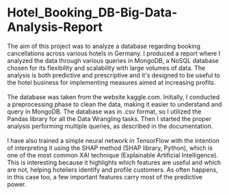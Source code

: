 # Hotel_Booking_DB-Big-Data-Analysis-Report

The aim of this project was to analyze a database regarding booking cancellations across various hotels in Germany. I produced a report where I analyzed the data through various queries in MongoDB, a NoSQL database chosen for its flexibility and scalability with large volumes of data. The analysis is both predictive and prescriptive and it's designed to be useful to the hotel business for implementing measures aimed at increasing profits.<br><br>
The database was taken from the website kaggle.com. Initially, I conducted a preprocessing phase to clean the data, making it easier to understand and query in MongoDB. The database was in .csv format, so I utilized the Pandas library for all the Data Wrangling tasks. Then I started the proper analysis performing multiple queries, as described in the documentation.<br><br>
I have also trained a simple neural network in TensorFlow with the intention of interpreting it using the SHAP method (SHAP library, Python), which is one of the most common XAI technique (Explainable Artificial Intelligence). This is interesting because it highlights which features are useful and which are not, helping hoteliers identify and profile customers. As often happens, in this case too, a few important features carry most of the predictive power.
